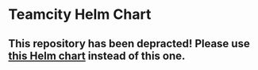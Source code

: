 # Teamcity Helm Chart

## This repository has been depracted! Please use [this Helm chart](https://github.com/IPROVA/charts) instead of this one.